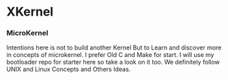 # XKernel

### MicroKernel
Intentions here is not to build another Kernel But to Learn and discover more in concepts of microkernel. I prefer Old C and Make for start. I will use my bootloader repo for starter here so take a look on it too.
We definitely follow UNIX and Linux Concepts and Others Ideas.
